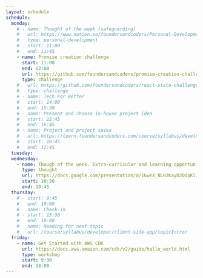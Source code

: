 ```yaml
---
layout: schedule
schedule:
  monday:
    # - name: Thought of the week (safeguarding)
    #   url: https://www.notion.so/foundersandcoders/Personal-Development-91fe75c7e2cc4f989954108729a2c834
    #   type: personal-development
    #   start: 11:00
    #   end: 11:45
    - name: Promise creation challenge
      start: 11:00
      end: 12:00
      url: https://github.com/foundersandcoders/promise-creation-challenge
      type: challenge
    #   url: https://github.com/foundersandcoders/react-state-challenge
    #   type: challenge
    # - name: Tech For Better
    #   start: 14:00
    #   end: 15:30
    # - name: Present and choose in-house project idea
    #   start: 15:45
    #   end: 16:45
    # - name: Project and project spike
    #   url: https://learn.foundersandcoders.com/course/syllabus/developer/client-side-app/project/#spike
    #   start: 16:45
    #   end: 17:45
  tuesday:
  wednesday:
    - name: Though of the week. Extra-curricular and learning opportunities 2
      type: thought    
      url: https://docs.google.com/presentation/d/1GwYX_NLH2KayD2QIpKlJnUQCO8ohvF_wY8RO-fMAu6w/edit#slide=id.g25e05124422_0_0
      start: 10:30
      end: 10:45 
  thursday:
    # - start: 9:45
    #   end: 10:00
    #   name: Check-in
    # - start: 15:30
    #   end: 16:00
    #   name: Reading for next topic
    #   url: /course/syllabus/developer/client-side-app/topicIntro/
  friday:
    - name: Get Started with AWS CDK
      url: https://docs.aws.amazon.com/cdk/v2/guide/hello_world.html
      type: workshop
      start: 9:30
      end: 18:00
---
```

